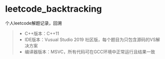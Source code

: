 # leetcode_backtracking
个人leetcode解题记录，回溯
> + C++版本：C++11
> + IDE版本：Vusual Studio 2019 社区版，每个题目为只包含源码的VS解决方案
> + 编译器版本：MSVC，所有代码可在GCC环境中正常运行且结果一致
